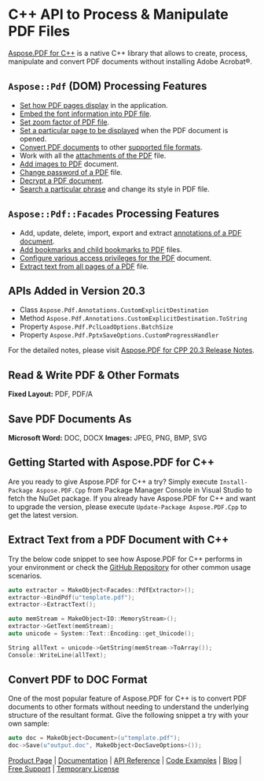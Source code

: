 # C++ API to Process & Manipulate PDF Files

[Aspose.PDF for C++](https://products.aspose.com/pdf/cpp) is a native C++ library that allows to create, process, manipulate and convert PDF documents without installing Adobe Acrobat®.

## `Aspose::Pdf` (DOM) Processing Features

- [Set how PDF pages display](https://docs.aspose.com/display/pdfcpp/Formatting+PDF+Document#FormattingPDFDocument-Get/SetDocumentWindowandPageDisplayProperties) in the application.
- [Embed the font information into PDF file](https://docs.aspose.com/display/pdfcpp/Formatting+PDF+Document#FormattingPDFDocument-EmbeddingFontswhilecreatingPDF).
- [Set zoom factor of PDF file](https://docs.aspose.com/display/pdfcpp/Formatting+PDF+Document#FormattingPDFDocument-SetZoomFactorofPDFFile).
- [Set a particular page to be displayed](https://docs.aspose.com/display/pdfcpp/Formatting+PDF+Document#FormattingPDFDocument-SetParticularPagetoDisplaywhenDocumentisopened) when the PDF document is opened.
- [Convert PDF documents](https://docs.aspose.com/display/pdfcpp/Convert+PDF+Files) to other [supported file formats](https://docs.aspose.com/display/pdfcpp/Supported+File+Formats).
- Work with all the [attachments of the PDF](https://docs.aspose.com/display/pdfcpp/Working+with+Attachments) file.
- [Add images to PDF](https://docs.aspose.com/display/pdfcpp/Working+with+Images) document.
- [Change password of a PDF](https://docs.aspose.com/display/pdfcpp/Change+Passwords+and+Decrypt+PDF+Document#ChangePasswordsandDecryptPDFDocument-ChangePasswordofaPDFdocument) file.
- [Decrypt a PDF document](https://docs.aspose.com/display/pdfcpp/Change+Passwords+and+Decrypt+PDF+Document#ChangePasswordsandDecryptPDFDocument-DecryptaPDFDocument).
- [Search a particular phrase](https://docs.aspose.com/display/pdfcpp/Search+and+Get+Text+from+Pages+of+a+PDF+Document) and change its style in PDF file.

## `Aspose::Pdf::Facades` Processing Features

- Add, update, delete, import, export and extract [annotations of a PDF document](https://docs.aspose.com/pages/viewpage.action?pageId=51479113).
- [Add bookmarks and child bookmarks to PDF](https://docs.aspose.com/display/pdfcpp/Add+and+Delete+Bookmarks) files.
- [Configure various access privileges for the PDF](https://docs.aspose.com/display/pdfcpp/Encrypt%2C+Decrypt+and+set+Privileges+on+PDF+documents) document.
- [Extract text from all pages of a PDF](https://docs.aspose.com/pages/viewpage.action?pageId=51479222) file.

## APIs Added in Version 20.3

- Class `Aspose.Pdf.Annotations.CustomExplicitDestination`
- Method `Aspose.Pdf.Annotations.CustomExplicitDestination.ToString`
- Property `Aspose.Pdf.PclLoadOptions.BatchSize`
- Property `Aspose.Pdf.PptxSaveOptions.CustomProgressHandler`

For the detailed notes, please visit [Aspose.PDF for CPP 20.3 Release Notes](https://docs.aspose.com/display/pdfcpp/Aspose.PDF+for+CPP+20.3+Release+Notes).

## Read & Write PDF & Other Formats

**Fixed Layout:** PDF, PDF/A

## Save PDF Documents As

**Microsoft Word:** DOC, DOCX
**Images:** JPEG, PNG, BMP, SVG

## Getting Started with Aspose.PDF for C++

Are you ready to give Aspose.PDF for C++ a try? Simply execute `Install-Package Aspose.PDF.Cpp` from Package Manager Console in Visual Studio to fetch the NuGet package. If you already have Aspose.PDF for C++ and want to upgrade the version, please execute `Update-Package Aspose.PDF.Cpp` to get the latest version.

## Extract Text from a PDF Document with C++

Try the below code snippet to see how Aspose.PDF for C++ performs in your environment or check the [GitHub Repository](https://github.com/aspose-pdf/Aspose.Pdf-for-C) for other common usage scenarios.

```c++
auto extractor = MakeObject<Facades::PdfExtractor>();
extractor->BindPdf(u"template.pdf");
extractor->ExtractText();

auto memStream = MakeObject<IO::MemoryStream>();
extractor->GetText(memStream);
auto unicode = System::Text::Encoding::get_Unicode();

String allText = unicode->GetString(memStream->ToArray());
Console::WriteLine(allText);
```

## Convert PDF to DOC Format

One of the most popular feature of Aspose.PDF for C++ is to convert PDF documents to other formats without needing to understand the underlying structure of the resultant format. Give the following snippet a try with your own sample:

```c++
auto doc = MakeObject<Document>(u"template.pdf");
doc->Save(u"output.doc", MakeObject<DocSaveOptions>());
```

[Product Page](https://products.aspose.com/pdf/cpp) | [Documentation](https://docs.aspose.com/display/pdfcpp/Home) | [API Reference](https://apireference.aspose.com/cpp/pdf) | [Code Examples](https://github.com/aspose-pdf/Aspose.Pdf-for-C) | [Blog](https://blog.aspose.com/category/pdf/) | [Free Support](https://forum.aspose.com/c/pdf) |  [Temporary License](https://purchase.aspose.com/temporary-license)
